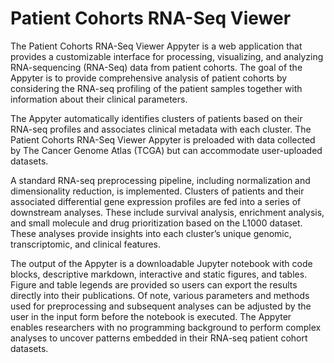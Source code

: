 # Patient Cohorts RNA-Seq Viewer

The Patient Cohorts RNA-Seq Viewer Appyter is a web application that provides a customizable interface for processing, visualizing, and analyzing RNA-sequencing (RNA-Seq) data from patient cohorts. The goal of the Appyter is to provide comprehensive analysis of patient cohorts by considering the RNA-seq profiling of the patient samples together with information about their clinical parameters.

The Appyter automatically identifies clusters of patients based on their RNA-seq profiles and associates clinical metadata with each cluster. The Patient Cohorts RNA-Seq Viewer Appyter is preloaded with data collected by The Cancer Genome Atlas (TCGA) but can accommodate user-uploaded datasets.

A standard RNA-seq preprocessing pipeline, including normalization and dimensionality reduction, is implemented. Clusters of patients and their associated differential gene expression profiles are fed into a series of downstream analyses. These include survival analysis, enrichment analysis, and small molecule and drug prioritization based on the L1000 dataset. These analyses provide insights into each cluster’s unique genomic, transcriptomic, and clinical features.

The output of the Appyter is a downloadable Jupyter notebook with code blocks, descriptive markdown, interactive and static figures, and tables. Figure and table legends are provided so users can export the results directly into their publications. Of note, various parameters and methods used for preprocessing and subsequent analyses can be adjusted by the user in the input form before the notebook is executed. The Appyter enables researchers with no programming background to perform complex analyses to uncover patterns embedded in their RNA-seq patient cohort datasets.
